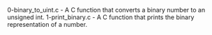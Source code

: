 0-binary_to_uint.c - A C function that converts a binary number to an unsigned int.
1-print_binary.c - A C function that prints the binary representation of a number.
